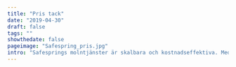 ```yaml
---
title: "Pris tack"
date: "2019-04-30"
draft: false
tags: ""
showthedate: false
pageimage: "Safespring_pris.jpg"
intro: "Safesprings molntjänster är skalbara och kostnadseffektiva. Med lokalt producerade molntjänster i samma land som kunden - lämnar er data aldrig landet."
---
```


